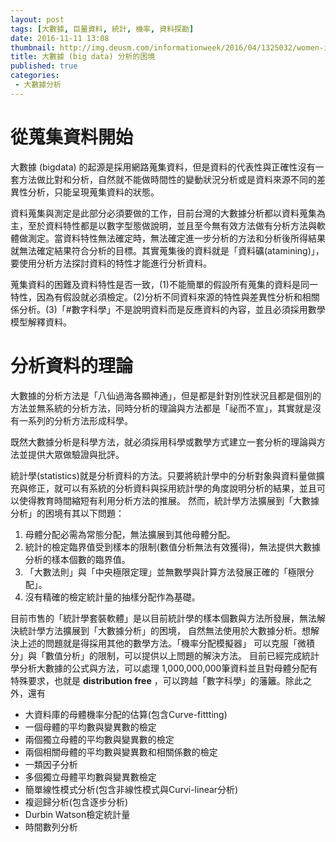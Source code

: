 ```yaml
---
layout: post
tags: [大數據, 巨量資料, 統計, 機率, 資料探勘] 
date: 2016-11-11 13:08
thumbnail: http://img.deusm.com/informationweek/2016/04/1325032/women-in-big-data-iStock_000070960331_Medium.jpg
title: 大數據 (big data) 分析的困境
published: true
categories:
 - 大數據分析
---
```


# 從蒐集資料開始


大數據 (bigdata) 的起源是採用網路蒐集資料，但是資料的代表性與正確性沒有一套方法做比對和分析，自然就不能做時間性的變動狀況分析或是資料來源不同的差異性分析，只能呈現蒐集資料的狀態。

資料蒐集與測定是此部分必須要做的工作，目前台灣的大數據分析都以資料蒐集為主，至於資料特性都是以數字型態做說明，並且至今無有效方法做有分析方法與軟體做測定。當資料特性無法確定時，無法確定進一步分析的方法和分析後所得結果就無法確定結果符合分析的目標。其實蒐集後的資料就是「資料礦(atamining)」，要使用分析方法探討資料的特性才能進行分析資料。

<!--more-->

蒐集資料的困難及資料特性是否一致，(1)不能簡單的假設所有蒐集的資料是同一特性，因為有假設就必須檢定。(2)分析不同資料來源的特性與差異性分析和相關係分析。(3)「#數字科學」不是說明資料而是反應資料的內容，並且必須採用數學模型解釋資料。

# 分析資料的理論 


大數據的分析方法是「八仙過海各顯神通」，但是都是針對別性狀況且都是個別的方法並無系統的分析方法，同時分析的理論與方法都是「祕而不宣」，其實就是沒有一系列的分析方法形成科學。

既然大數據分析是科學方法，就必須採用科學或數學方式建立一套分析的理論與方法並提供大眾做驗證與批評。

 統計學(statistics)就是分析資料的方法。只要將統計學中的分析對象與資料量做擴充與修正，就可以有系統的分析資料與採用統計學的角度說明分析的結果，並且可以使得教育時間縮短有利用分析方法的推展。 然而，統計學方法擴展到「大數據分析」的困境有其以下問題：

1. 母體分配必需為常態分配，無法擴展到其他母體分配。
2. 統計的檢定臨界值受到樣本的限制(數值分析無法有效獲得)，無法提供大數據分析的樣本個數的臨界值。
3. 「大數法則」與「中央極限定理」並無數學與計算方法發展正確的「極限分配」。
4. 沒有精確的檢定統計量的抽樣分配作為基礎。

目前市售的「統計學套裝軟體」是以目前統計學的樣本個數與方法所發展，無法解決統計學方法擴展到「大數據分析」的困境，  自然無法使用於大數據分析。想解決上述的問題就是得採用其他的數學方法。「機率分配模擬器」 可以克服「微積分」與「數值分析」的限制，可以提供以上問題的解決方法。 目前已經完成統計學分析大數據的公式與方法，可以處理 1,000,000,000筆資料並且對母體分配有特殊要求，也就是  **distribution free** ，可以跨越「數字科學」的藩籬。除此之外，還有

- 大資料庫的母體機率分配的估算(包含Curve-fittting)
- 一個母體的平均數與變異數的檢定
- 兩個獨立母體的平均數與變異數的檢定
- 兩個相關母體的平均數與變異數和相關係數的檢定
- 一類因子分析
- 多個獨立母體平均數與變異數檢定
- 簡單線性模式分析(包含非線性模式與Curvi-linear分析)
- 複迴歸分析(包含逐步分析) 
- Durbin Watson檢定統計量
- 時間數列分析

